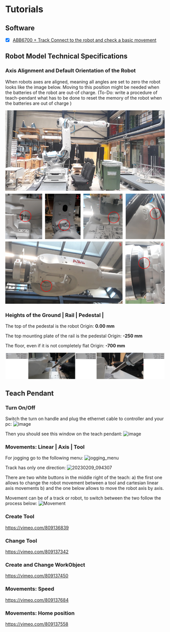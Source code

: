 # Tutorials

## Software
- [X] [ABB6700 + Track Connect to the robot and check a basic movement](https://github.com/GIS-EPFL/Robots/tree/main/robot_files/abb_irb_6700_track_irtb_6004)

## Robot Model Technical Specifications

### Axis Alignment and Default Orientation of the Robot

When robots axes are aligned, meaning all angles are set to zero the robot looks like the image below. Moving to this position might be needed when the batteries of the robot are out-of charge. (To-Do: write a procedure of teach-pendant what has to be done to reset the memory of the robot when the batteries are out of charge )

![1676553389308](image/ReadMe/1676553389308.png)

### Heights of the Ground | Rail | Pedestal |

The top of the pedestal is the robot Origin: **0.00 mm**

The top mounting plate of the rail is the pedestal Origin: **-250 mm**

The floor, even if it is not completely flat Origin: **-700 mm**

![1676553962521](image/ReadMe/1676553962521.png)

## Teach Pendant

### Turn On/Off

Switch the turn on handle and plug the ethernet cable to controller and your pc:
![image](https://user-images.githubusercontent.com/18013985/225977833-32d66ebc-269c-40fe-b973-7d4bcf94bf56.png)

Then you should see this window on the teach pendant:
![image](https://user-images.githubusercontent.com/18013985/225977969-efa4cd63-b6f5-4366-8f7c-98baa5bf42fb.png)


### Movements: Linear | Axis | Tool

For jogging go to the following menu:
![jogging_menu](https://user-images.githubusercontent.com/18013985/225979059-431a4fcb-7fd9-4ebc-9030-1f43d4b99720.jpg)

Track has only one direction:
![20230209_094307](https://user-images.githubusercontent.com/18013985/225979146-65525091-7adf-4d52-9f72-df013cd666d7.jpg)

There are two white buttons in the middle right of the teach:
a) the first one allows to change the robot movement between a tool and cartesian linear axis movements
b) and the one below allows to move the robot axis by axis.

Movement can be of a track or robot, to switch between the two follow the process below:
![Movement](https://user-images.githubusercontent.com/18013985/225981787-2ade2d7d-fdf2-4a99-908f-5e71ced5df22.jpg)




### Create Tool

https://vimeo.com/809136839


### Change Tool

https://vimeo.com/809137342

### Create and Change WorkObject

https://vimeo.com/809137450

### Movements: Speed

https://vimeo.com/809137684

### Movements: Home position

https://vimeo.com/809137558


